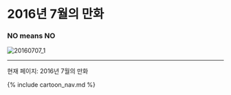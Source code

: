 # 2016년 7월의 만화

### NO means NO
![20160707_1](/2016_07/20160707_1.jpg)

* * *

현재 페이지: 2016년 7월의 만화

{% include cartoon_nav.md %}
